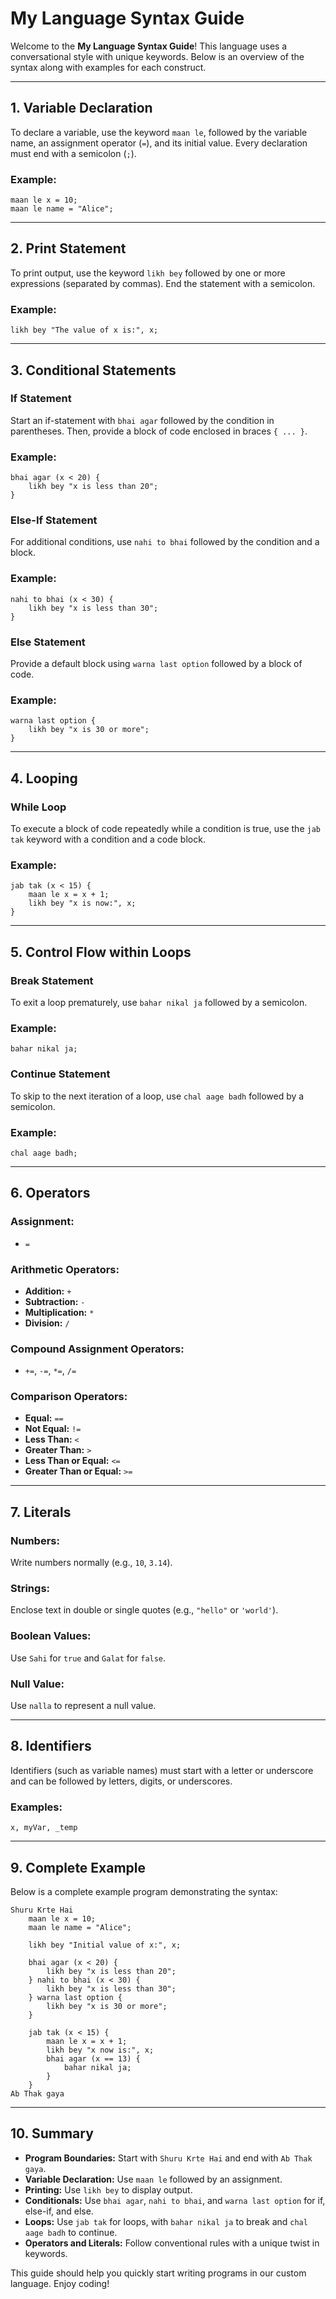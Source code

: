 # My Language Syntax Guide

Welcome to the **My Language Syntax Guide**! This language uses a conversational style with unique keywords. Below is an overview of the syntax along with examples for each construct.

---

## 1. Variable Declaration

To declare a variable, use the keyword `maan le`, followed by the variable name, an assignment operator (`=`), and its initial value. Every declaration must end with a semicolon (`;`).

### Example:

```plaintext
maan le x = 10;
maan le name = "Alice";
```

---

## 2. Print Statement

To print output, use the keyword `likh bey` followed by one or more expressions (separated by commas). End the statement with a semicolon.

### Example:

```plaintext
likh bey "The value of x is:", x;
```

---

## 3. Conditional Statements

### If Statement

Start an if-statement with `bhai agar` followed by the condition in parentheses. Then, provide a block of code enclosed in braces `{ ... }`.

### Example:

```plaintext
bhai agar (x < 20) {
    likh bey "x is less than 20";
}
```

### Else-If Statement

For additional conditions, use `nahi to bhai` followed by the condition and a block.

### Example:

```plaintext
nahi to bhai (x < 30) {
    likh bey "x is less than 30";
}
```

### Else Statement

Provide a default block using `warna last option` followed by a block of code.

### Example:

```plaintext
warna last option {
    likh bey "x is 30 or more";
}
```

---

## 4. Looping

### While Loop

To execute a block of code repeatedly while a condition is true, use the `jab tak` keyword with a condition and a code block.

### Example:

```plaintext
jab tak (x < 15) {
    maan le x = x + 1;
    likh bey "x is now:", x;
}
```

---

## 5. Control Flow within Loops

### Break Statement

To exit a loop prematurely, use `bahar nikal ja` followed by a semicolon.

### Example:

```plaintext
bahar nikal ja;
```

### Continue Statement

To skip to the next iteration of a loop, use `chal aage badh` followed by a semicolon.

### Example:

```plaintext
chal aage badh;
```

---

## 6. Operators

### Assignment:
- `=`

### Arithmetic Operators:
- **Addition:** `+`
- **Subtraction:** `-`
- **Multiplication:** `*`
- **Division:** `/`

### Compound Assignment Operators:
- `+=`, `-=`, `*=`, `/=`

### Comparison Operators:
- **Equal:** `==`
- **Not Equal:** `!=`
- **Less Than:** `<`
- **Greater Than:** `>`
- **Less Than or Equal:** `<=`
- **Greater Than or Equal:** `>=`

---

## 7. Literals

### Numbers:
Write numbers normally (e.g., `10`, `3.14`).

### Strings:
Enclose text in double or single quotes (e.g., `"hello"` or `'world'`).

### Boolean Values:
Use `Sahi` for `true` and `Galat` for `false`.

### Null Value:
Use `nalla` to represent a null value.

---

## 8. Identifiers

Identifiers (such as variable names) must start with a letter or underscore and can be followed by letters, digits, or underscores.

### Examples:
```plaintext
x, myVar, _temp
```

---

## 9. Complete Example

Below is a complete example program demonstrating the syntax:

```plaintext
Shuru Krte Hai
    maan le x = 10;
    maan le name = "Alice";

    likh bey "Initial value of x:", x;

    bhai agar (x < 20) {
        likh bey "x is less than 20";
    } nahi to bhai (x < 30) {
        likh bey "x is less than 30";
    } warna last option {
        likh bey "x is 30 or more";
    }

    jab tak (x < 15) {
        maan le x = x + 1;
        likh bey "x now is:", x;
        bhai agar (x == 13) {
            bahar nikal ja;
        }
    }
Ab Thak gaya
```

---

## 10. Summary

- **Program Boundaries:** Start with `Shuru Krte Hai` and end with `Ab Thak gaya`.
- **Variable Declaration:** Use `maan le` followed by an assignment.
- **Printing:** Use `likh bey` to display output.
- **Conditionals:** Use `bhai agar`, `nahi to bhai`, and `warna last option` for if, else-if, and else.
- **Loops:** Use `jab tak` for loops, with `bahar nikal ja` to break and `chal aage badh` to continue.
- **Operators and Literals:** Follow conventional rules with a unique twist in keywords.

This guide should help you quickly start writing programs in our custom language. Enjoy coding!
